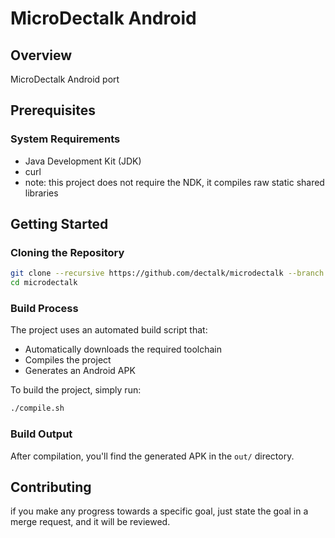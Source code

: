# MicroDectalk Android

## Overview
MicroDectalk Android port

## Prerequisites

### System Requirements
- Java Development Kit (JDK)
- curl
- note: this project does not require the NDK, it compiles raw static shared libraries
## Getting Started

### Cloning the Repository
```bash
git clone --recursive https://github.com/dectalk/microdectalk --branch microdectalk-android
cd microdectalk
```

### Build Process
The project uses an automated build script that:
- Automatically downloads the required toolchain
- Compiles the project
- Generates an Android APK

To build the project, simply run:
```bash
./compile.sh
```

### Build Output
After compilation, you'll find the generated APK in the `out/` directory.

## Contributing
if you make any progress towards a specific goal,
just state the goal in a merge request, and it will be reviewed.
